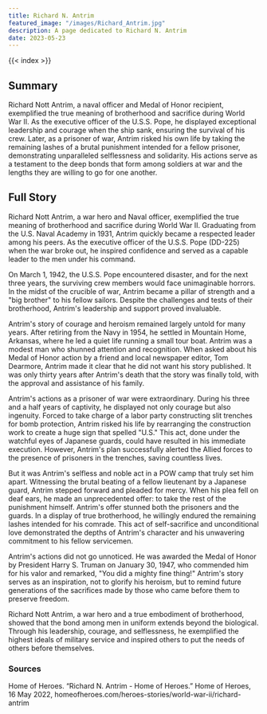 ```yaml
---
title: Richard N. Antrim
featured_image: "/images/Richard_Antrim.jpg"
description: A page dedicated to Richard N. Antrim
date: 2023-05-23
---
```

{{< index >}}   

## Summary
Richard Nott Antrim, a naval officer and Medal of Honor recipient, exemplified the true meaning of brotherhood and sacrifice during World War II. As the executive officer of the U.S.S. Pope, he displayed exceptional leadership and courage when the ship sank, ensuring the survival of his crew. Later, as a prisoner of war, Antrim risked his own life by taking the remaining lashes of a brutal punishment intended for a fellow prisoner, demonstrating unparalleled selflessness and solidarity. His actions serve as a testament to the deep bonds that form among soldiers at war and the lengths they are willing to go for one another.

## Full Story
Richard Nott Antrim, a war hero and Naval officer, exemplified the true meaning of brotherhood and sacrifice during World War II. Graduating from the U.S. Naval Academy in 1931, Antrim quickly became a respected leader among his peers. As the executive officer of the U.S.S. Pope (DD-225) when the war broke out, he inspired confidence and served as a capable leader to the men under his command.

On March 1, 1942, the U.S.S. Pope encountered disaster, and for the next three years, the surviving crew members would face unimaginable horrors. In the midst of the crucible of war, Antrim became a pillar of strength and a "big brother" to his fellow sailors. Despite the challenges and tests of their brotherhood, Antrim's leadership and support proved invaluable.

Antrim's story of courage and heroism remained largely untold for many years. After retiring from the Navy in 1954, he settled in Mountain Home, Arkansas, where he led a quiet life running a small tour boat. Antrim was a modest man who shunned attention and recognition. When asked about his Medal of Honor action by a friend and local newspaper editor, Tom Dearmore, Antrim made it clear that he did not want his story published. It was only thirty years after Antrim's death that the story was finally told, with the approval and assistance of his family.

Antrim's actions as a prisoner of war were extraordinary. During his three and a half years of captivity, he displayed not only courage but also ingenuity. Forced to take charge of a labor party constructing slit trenches for bomb protection, Antrim risked his life by rearranging the construction work to create a huge sign that spelled "U.S." This act, done under the watchful eyes of Japanese guards, could have resulted in his immediate execution. However, Antrim's plan successfully alerted the Allied forces to the presence of prisoners in the trenches, saving countless lives.

But it was Antrim's selfless and noble act in a POW camp that truly set him apart. Witnessing the brutal beating of a fellow lieutenant by a Japanese guard, Antrim stepped forward and pleaded for mercy. When his plea fell on deaf ears, he made an unprecedented offer: to take the rest of the punishment himself. Antrim's offer stunned both the prisoners and the guards. In a display of true brotherhood, he willingly endured the remaining lashes intended for his comrade. This act of self-sacrifice and unconditional love demonstrated the depths of Antrim's character and his unwavering commitment to his fellow servicemen.

Antrim's actions did not go unnoticed. He was awarded the Medal of Honor by President Harry S. Truman on January 30, 1947, who commended him for his valor and remarked, "You did a mighty fine thing!" Antrim's story serves as an inspiration, not to glorify his heroism, but to remind future generations of the sacrifices made by those who came before them to preserve freedom.

Richard Nott Antrim, a war hero and a true embodiment of brotherhood, showed that the bond among men in uniform extends beyond the biological. Through his leadership, courage, and selflessness, he exemplified the highest ideals of military service and inspired others to put the needs of others before themselves.

### Sources
Home of Heroes. “Richard N. Antrim - Home of Heroes.” Home of Heroes, 16 May 2022, homeofheroes.com/heroes-stories/world-war-ii/richard-antrim 